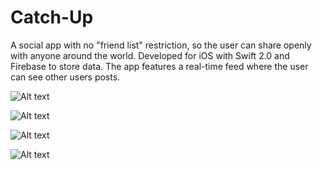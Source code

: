 # Catch-Up
A social app with no "friend list" restriction, so the user can share openly with anyone around the world. Developed for iOS with Swift 2.0 and Firebase to store data. The app features a real-time feed where the user can see other users posts. 

![Alt text](https://cloud.githubusercontent.com/assets/8655417/13544398/b01041d2-e243-11e5-8174-ddeb75cea1c5.png)

![Alt text](https://cloud.githubusercontent.com/assets/8655417/13544402/b69717ce-e243-11e5-884f-251d5017d58b.png)

![Alt text](https://cloud.githubusercontent.com/assets/8655417/13544405/bbc3eac4-e243-11e5-861c-e96d3c79e919.png)

![Alt text](https://cloud.githubusercontent.com/assets/8655417/13544407/c037dfd4-e243-11e5-9f55-59f6882e1810.png)
